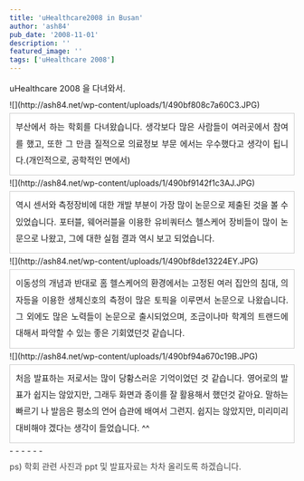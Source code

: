 ```yaml
---
title: 'uHealthcare2008 in Busan'
author: 'ash84'
pub_date: '2008-11-01'
description: ''
featured_image: ''
tags: ['uHealthcare 2008']
---
```



<div style="text-align: justify; line-height: 2;"></div><span style="font-size: 11pt;">  
</span>

<div style="text-align: justify; line-height: 2;"><span style="font-size: 11pt;">  
</span></div><div style="text-align: justify; line-height: 2;"><span style="font-size: 11pt;">  
 uHealthcare 2008 을 다녀와서. </span></div><span style="font-size: 11pt;">  
</span>

<div style="text-align: justify; line-height: 2;"><span style="font-size: 11pt;">  
</span></div><div style="text-align: justify; line-height: 2;"><span style="font-size: 11pt;">  
</span>![](http://ash84.net/wp-content/uploads/1/490bf808c7a60C3.JPG)

<span style="font-size: 11pt;">  
</span>

</div><div style="text-align: justify; line-height: 2;"><span style="font-size: 11pt;">  
</span></div><span style="font-size: 11pt;">  
</span>

<div style="text-align: justify; line-height: 2;"></div><span style="font-size: 11pt;">  
</span>

<div class="txc-textbox" style="border: 1px solid rgb(203, 203, 203); background-color: rgb(255, 255, 255); padding: 10px; text-align: justify; line-height: 2;"><div style=""><span style="font-size: 11pt;">  
 부산에서 하는 학회를 다녀왔습니다. 생각보다 많은 사람들이 여러곳에서 참여를 했고, 또한 그 만큼 질적으로 의료정보 부문 에서는 우수했다고 생각이 됩니다.(개인적으로, 공학적인 면에서)</span></div><span style="font-size: 11pt;">  
</span>

<div style=""></div><span style="font-size: 11pt;">  
</span>

</div><div style="text-align: justify; line-height: 2;"><span style="font-size: 11pt;">  
</span></div><span style="font-size: 11pt;">  
</span>

<div style="text-align: justify; line-height: 2;">![](http://ash84.net/wp-content/uploads/1/490bf9142f1c3AJ.JPG)

<span style="font-size: 11pt;">  
</span>

</div><div style="text-align: justify; line-height: 2;"><span style="font-size: 11pt;">  
</span></div><span style="font-size: 11pt;">  
</span>

<div style="text-align: justify; line-height: 2;"><div class="txc-textbox" style="border-top-style: solid; border-right-style: solid; border-bottom-style: solid; border-left-style: solid; border-top-width: 1px; border-right-width: 1px; border-bottom-width: 1px; border-left-width: 1px; border-top-color: rgb(203, 203, 203); border-right-color: rgb(203, 203, 203); border-bottom-color: rgb(203, 203, 203); border-left-color: rgb(203, 203, 203); background-color: rgb(255, 255, 255); padding-top: 10px; padding-right: 10px; padding-bottom: 10px; padding-left: 10px; "><span style="font-size: 11pt;">  
 역시 센서와 측정장비에 대한 개발 부분이 가장 많이 논문으로 제출된 것을 볼 수 있었습니다. 포터블, 웨어러블을 이용한 유비쿼터스 헬스케어 장비들이 많이 논문으로 나왔고, 그에 대한 실험 결과 역시 보고 되었습니다. </span></div><span style="font-size: 11pt;">  
</span>

</div><div style="text-align: justify; line-height: 2;"><span style="font-size: 11pt;">  
</span></div><span style="font-size: 11pt;">  
</span>

<div style="text-align: justify; line-height: 2;">![](http://ash84.net/wp-content/uploads/1/490bf8de13224EY.JPG)

<span style="font-size: 11pt;">  
</span>

</div><div style="text-align: justify; line-height: 2;"><span style="font-size: 11pt;">  
</span><div class="txc-textbox" style="border-top-style: solid; border-right-style: solid; border-bottom-style: solid; border-left-style: solid; border-top-width: 1px; border-right-width: 1px; border-bottom-width: 1px; border-left-width: 1px; border-top-color: rgb(203, 203, 203); border-right-color: rgb(203, 203, 203); border-bottom-color: rgb(203, 203, 203); border-left-color: rgb(203, 203, 203); background-color: rgb(255, 255, 255); padding-top: 10px; padding-right: 10px; padding-bottom: 10px; padding-left: 10px; "><span style="font-size: 11pt;">이동성의 개념과 반대로 홈 헬스케어의 환경에서는 고정된 여러 집안의 침대, 의자등을 이용한 생체신호의 측정이 많은 토픽을 이루면서 논문으로 나왔습니다. 그 외에도 많은 노력들이 논문으로 출시되었으며, 조금이나마 학계의 트랜드에 대해서 파악할 수 있는 좋은 기회였던것 같습니다. </span></div><span style="font-size: 11pt;">  
</span>

</div><div style="text-align: justify; line-height: 2;"><span style="font-size: 11pt;">  
</span></div><span style="font-size: 11pt;">  
</span>

<div style="text-align: justify; line-height: 2;"><span style="font-size: 11pt;">  
</span></div><div style="text-align: justify; line-height: 2;"><span style="font-size: 11pt;">  
</span>![](http://ash84.net/wp-content/uploads/1/490bf94a670c19B.JPG)

<span style="font-size: 11pt;">  
</span>

</div><div style="text-align: justify; line-height: 2;"><span style="font-size: 11pt;">  
</span></div><span style="font-size: 11pt;">  
</span>

<div style="text-align: justify; line-height: 2;"><div class="txc-textbox" style="border-top-style: solid; border-right-style: solid; border-bottom-style: solid; border-left-style: solid; border-top-width: 1px; border-right-width: 1px; border-bottom-width: 1px; border-left-width: 1px; border-top-color: rgb(203, 203, 203); border-right-color: rgb(203, 203, 203); border-bottom-color: rgb(203, 203, 203); border-left-color: rgb(203, 203, 203); background-color: rgb(255, 255, 255); padding-top: 10px; padding-right: 10px; padding-bottom: 10px; padding-left: 10px; "><span style="font-size: 11pt;">  
 처음 발표하는 저로서는 많이 당황스러운 기억이었던 것 같습니다. 영어로의 발표가 쉽지는 않았지만, 그래두 화면과 종이를 잘 활용해서 했던것 같아요. 말하는 빠르기 나 발음은 평소의 언어 습관에 배여서 그런지. 쉽지는 않았지만, 미리미리 대비해야 겠다는 생각이 들었습니다. ^^ </span></div><span style="font-size: 11pt;">  
</span>

</div><div style="text-align: justify; line-height: 2;"><span style="font-size: 11pt;">  
</span></div><span style="font-size: 11pt;">  
</span>

<div style="text-align: justify; line-height: 2;"><div><span style="font-size: 11pt;">  
</span>  
- - - - - -

</div><span style="font-size: 11pt;">  
</span>

<span style="font-size: 11pt;">  
</span>

</div><div style="text-align: justify; line-height: 2;"><span style="font-size: 11pt;">  
</span><span style="color: rgb(71, 71, 71); font-size: 11pt;">ps) 학회 관련 사진과 ppt 및 발표자료는 차차 올리도록 하겠습니다. </span></div><span style="font-size: 11pt;">  
</span>

<div style="text-align: justify; line-height: 2;"></div>

